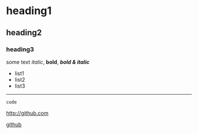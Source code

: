 # heading1

## heading2

### heading3

some text *italic*, **bold**, ***bold & italic***

- list1
- list2
- list3

----

`code`

<http://github.com>

[github](github.com)
